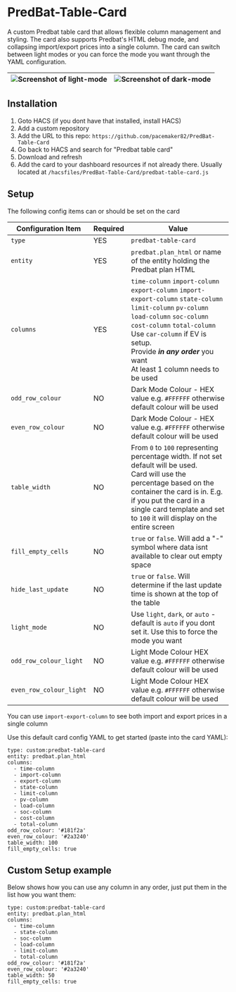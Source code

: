 # PredBat-Table-Card
A custom Predbat table card that allows flexible column management and styling. The card also supports Predbat's HTML debug mode, and collapsing import/export prices into a single column. The card can switch between light modes or you can force the mode you want through the YAML configuration.

| ![Screenshot of light-mode](https://github.com/pacemaker82/PredBat-Table-Card/blob/main/light-screen.png?raw=true) | ![Screenshot of dark-mode](https://github.com/pacemaker82/PredBat-Table-Card/blob/main/dark-screen.png?raw=true) |
|----------|----------|

## Installation

1. Goto HACS (if you dont have that installed, install HACS)
2. Add a custom repository
3. Add the URL to this repo: `https://github.com/pacemaker82/PredBat-Table-Card`
4. Go back to HACS and search for "Predbat table card"
5. Download and refresh
6. Add the card to your dashboard resources if not already there. Usually located at `/hacsfiles/PredBat-Table-Card/predbat-table-card.js`

## Setup

The following config items can or should be set on the card

| Configuration Item | Required | Value |
|----------|----------|----------|
| `type`   | YES    | `predbat-table-card`    |
| `entity`   | YES    | `predbat.plan_html` or name of the entity holding the Predbat plan HTML    |
| `columns`    | YES    | `time-column` `import-column` `export-column` `import-export-column` `state-column` `limit-column` `pv-column` `load-column` `soc-column` `cost-column` `total-column` <br>Use `car-column` if EV is setup. <br>Provide ***in any order*** you want <br>At least 1 column needs to be used|
| `odd_row_colour`    | NO    | Dark Mode Colour - HEX value e.g. `#FFFFFF` otherwise default colour will be used   |
| `even_row_colour`    | NO    | Dark Mode Colour - HEX value e.g. `#FFFFFF` otherwise default colour will be used   |
| `table_width`    | NO    | From `0` to `100` representing percentage width. If not set default will be used. <br> Card will use the percentage based on the container the card is in. E.g. if you put the card in a single card template and set to `100` it will display on the entire screen   |
| `fill_empty_cells`    | NO    | `true` or `false`. Will add a "-" symbol where data isnt available to clear out empty space   |
| `hide_last_update`    | NO    | `true` or `false`. Will determine if the last update time is shown at the top of the table   |
| `light_mode`    | NO    | Use `light`, `dark`, or `auto` - default is `auto` if you dont set it. Use this to force the mode you want   |
| `odd_row_colour_light`    | NO    | Light Mode Colour HEX value e.g. `#FFFFFF` otherwise default colour will be used   |
| `even_row_colour_light`    | NO    | Light Mode Colour HEX value e.g. `#FFFFFF` otherwise default colour will be used   |

You can use `import-export-column` to see both import and export prices in a single column

Use this default card config YAML to get started (paste into the card YAML):

```
type: custom:predbat-table-card
entity: predbat.plan_html
columns:
  - time-column
  - import-column
  - export-column
  - state-column
  - limit-column
  - pv-column
  - load-column
  - soc-column
  - cost-column
  - total-column
odd_row_colour: '#181f2a'
even_row_colour: '#2a3240'
table_width: 100
fill_empty_cells: true
```

## Custom Setup example

Below shows how you can use any column in any order, just put them in the list how you want them:

```
type: custom:predbat-table-card
entity: predbat.plan_html
columns:
  - time-column
  - state-column
  - soc-column
  - load-column
  - limit-column
  - total-column
odd_row_colour: '#181f2a'
even_row_colour: '#2a3240'
table_width: 50
fill_empty_cells: true
```
